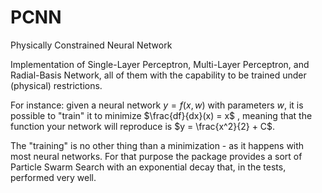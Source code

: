 # PCNN
Physically Constrained Neural Network

Implementation of Single-Layer Perceptron, Multi-Layer Perceptron, and Radial-Basis Network, all of them with the capability to be trained under (physical) restrictions.

For instance: given a neural network $y=f(x,w)$ with parameters $w$, it is possible to "train" it to minimize $\frac{df}{dx}(x) = x$ , meaning that the function your network will reproduce is $y = \frac{x^2}{2} + C$.

The "training" is no other thing than a minimization - as it happens with most neural networks. For that purpose the package provides a sort of Particle Swarm Search with an exponential decay that, in the tests, performed very well.

